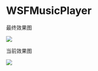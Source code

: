 # WSFMusicPlayer
最终效果图

![](http://ww4.sinaimg.cn/large/0060lm7Tgw1f1oeqyui7wj30ku1120vm.jpg)


当前效果图

![](http://ww4.sinaimg.cn/large/0060lm7Tgw1f1oes9ug1mj30ku112myj.jpg)
